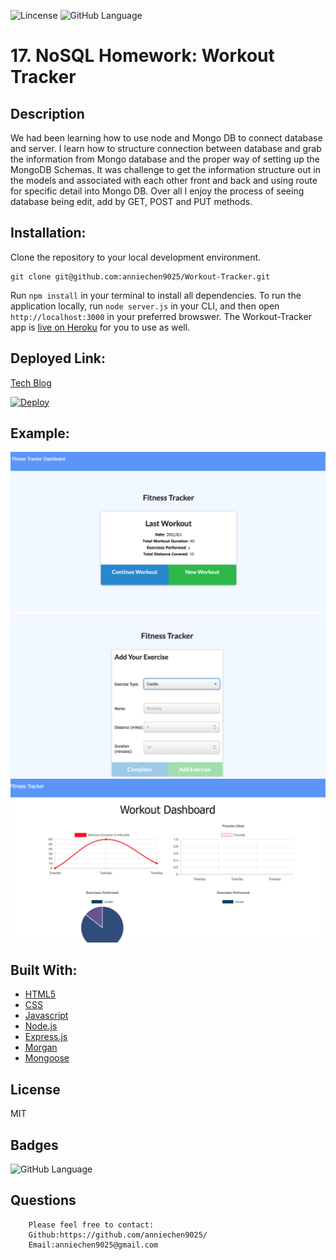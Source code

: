 ![Lincense](https://img.shields.io/apm/l/npm)   ![GitHub Language](https://img.shields.io/github/languages/top/anniechen9025/Workout-Tracker)

# 17. NoSQL Homework: Workout Tracker

## Description
We had been learning how to use node and Mongo DB to connect database and server. I learn how to structure connection between database and grab the information from Mongo database and the proper way of setting up the MongoDB Schemas. It was challenge to get the information structure out in the models and associated with each other front and back and using route for specific detail into Mongo DB. Over all I enjoy the process of seeing database being edit, add by GET, POST and PUT methods. 

## Installation:

Clone the repository to your local development environment.

```
git clone git@github.com:anniechen9025/Workout-Tracker.git
```

Run `npm install` in your terminal to install all dependencies. To run the application locally, run `node server.js` in your CLI, and then open `http://localhost:3000` in your preferred browswer. The Workout-Tracker app is [live on Heroku](https://jouan-workout-tracker.herokuapp.com) for you to use as well.


## Deployed Link:
[Tech Blog](https://jouan-workout-tracker.herokuapp.com)

[![Deploy](https://www.herokucdn.com/deploy/button.svg)](https://jouan-workout-tracker.herokuapp.com)

## Example:
![Home Page](./Assets/1.png)
![Add-Exercise](./Assets/2.png)
![Dashboard](./Assets/3.png)

## Built With:
- [HTML5](https://html.com/html5/)
- [CSS](https://www.w3.org/Style/CSS/)
- [Javascript](https://www.javascript.com/)
- [Node.js](https://nodejs.org/en/)
- [Express.js](https://expressjs.com/)
- [Morgan](https://www.npmjs.com/package/morgan)
- [Mongoose](https://www.npmjs.com/package/mongoose)


## License
MIT 

## Badges
![GitHub Language](https://img.shields.io/github/languages/top/anniechen9025/Workout-Tracker?style=for-the-badge)


## Questions
        Please feel free to contact: 
        Github:https://github.com/anniechen9025/
        Email:anniechen9025@gmail.com
